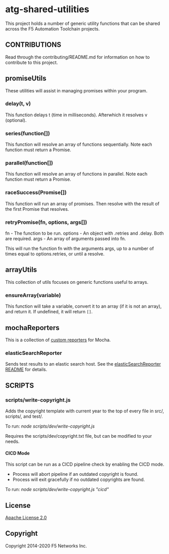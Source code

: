 # atg-shared-utilities

This project holds a number of generic utility functions that can be shared across the F5 Automation Toolchain projects.

## CONTRIBUTIONS

Read through the contributing/README.md for information on how to contribute to this project.

## promiseUtils

These utilities will assist in managing promises within your program.

### delay(t, v)

This function delays t (time in milliseconds). Afterwhich it resolves v (optional).

### series(function[])

This function will resolve an array of functions sequentially. Note each function must return a Promise.

### parallel(function[])

This function will resolve an array of functions in parallel. Note each function must return a Promise.

### raceSuccess(Promise[])

This function will run an array of promises. Then resolve with the result of the first Promise that resolves.

### retryPromise(fn, options, args[])

fn - The function to be run.
options - An object with .retries and .delay. Both are required.
args - An array of arguments passed into fn.

This will run the function fn with the arguments args, up to a number of times equal to options.retries, or until a resolve. 

## arrayUtils

This collection of utils focuses on generic functions useful to arrays.

### ensureArray(variable)

This function will take a variable, convert it to an array (if it is not an array), and return it. If undefined, it will return `[]`.

## mochaReporters

This is a collection of [custom reporters](https://mochajs.org/api/tutorial-custom-reporter.html) for Mocha.

### elasticSearchReporter

Sends test results to an elastic search host. See the [elasticSearchReporter README](src/mochaReporters/elasticSearchReporter/README.md) for details.

## SCRIPTS

### scripts/write-copyright.js

Adds the copyright template with current year to the top of every file in src/, scripts/, and test/.

To run:
*node scripts/dev/write-copyright.js*

Requires the scripts/dev/copyright.txt file, but can be modified to your needs.

#### CICD Mode

This script can be run as a CICD pipeline check by enabling the CICD mode.

- Process will abort pipeline if an outdated copyright is found.
- Process will exit gracefully if no outdated copyrights are found.

To run:
*node scripts/dev/write-copyright.js "cicd"*

## License

[Apache License 2.0](https://choosealicense.com/licenses/apache-2.0/)

## Copyright

Copyright 2014-2020 F5 Networks Inc.
